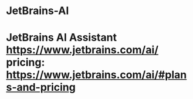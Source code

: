 # JetBrains-AI
# JetBrains AI Assistant https://www.jetbrains.com/ai/ pricing: https://www.jetbrains.com/ai/#plans-and-pricing

